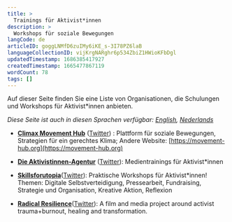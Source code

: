 ```yaml
---
title: >
  Trainings für Aktivist*innen
description: >
  Workshops für soziale Bewegungen
langCode: de
articleID: goggLNMfD6zuIMy6iKE_s-3I78PZ6laB
languageCollectionID: vijKrgNARghr6p534ZbiZ1HWioKFbDgl
updatedTimestamp: 1686385417927
createdTimestamp: 1665477867119
wordCount: 78
tags: []
---
```


Auf dieser Seite finden Sie eine Liste von Organisationen, die Schulungen und Workshops für Aktivist\*innen anbieten.

_Diese Seite ist auch in diesen Sprachen verfügbar:_ [_English_](/trainings)_,_ [_Nederlands_](/nl/trainings)

-   [**Climax Movement Hub**](https://klimax.online) ([Twitter](https://twitter.com/movement_hub)) : Plattform für soziale Bewegungen, Strategien für ein gerechtes Klima; Andere Website: [https://movement-hub.org](https://movement-hub.org)
    
-   [**Die Aktivistinnen-Agentur**](https://www.aktivistinnen-agentur.de) ([Twitter](https://twitter.com/hartaberlinks)): Medientrainings für Aktivist\*innen
    
-   [**Skillsforutopia**](https://skillsforutopia.org)([Twitter](https://twitter.com/skillsforutopia)): Praktische Workshops für Aktivist\*innen! Themen: Digitale Selbstverteidigung, Pressearbeit, Fundraising, Strategie und Organisation, Kreative Aktion, Reflexion
    
-   [**Radical Resilience**](https://radicalresilience.noblogs.org)([Twitter](https://twitter.com/radresfilm)): A film and media project around activist trauma+burnout, healing and transformation.